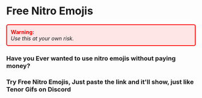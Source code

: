 # Free Nitro Emojis

<div style="border: 2px solid red; padding: 10px; background-color: #ffe6e6; border-radius: 5px;">
    <strong><span style="color: red;">Warning:</span></strong><br>
    <em>Use this at your own risk.</em>
</div>



### Have you Ever wanted to use nitro emojis without paying money? 
### Try Free Nitro Emojis, Just paste the link and it'll show, just like Tenor Gifs on Discord
